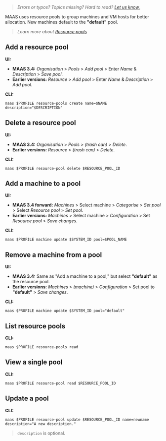 > *Errors or typos? Topics missing? Hard to read? <a href="https://docs.google.com/forms/d/e/1FAIpQLScIt3ffetkaKW3gDv6FDk7CfUTNYP_HGmqQotSTtj2htKkVBw/viewform?usp=pp_url&entry.1739714854=https://maas.io/docs/how-to-manage-resource-pools" target = "_blank">Let us know.</a>*

MAAS uses resource pools to group machines and VM hosts for better allocation. New machines default to the **"default"** pool.  

> *Learn more about [Resource pools](https://maas.io/docs/about-resource-pools)*

## Add a resource pool  

**UI:** 
- **MAAS 3.4:** *Organisation* > *Pools* > *Add pool* > Enter *Name* & *Description* > *Save pool*.  
- **Earlier versions:** *Resource* > *Add pool* > Enter *Name* & *Description* > *Add pool*.  

**CLI:**  
```nohighlight
maas $PROFILE resource-pools create name=$NAME description="$DESCRIPTION"
```

## Delete a resource pool  

**UI:**  
- **MAAS 3.4:** *Organisation* > *Pools* > *(trash can)* > *Delete*.  
- **Earlier versions:** *Resource* > *(trash can)* > *Delete*.  

**CLI:**  
```nohighlight
maas $PROFILE resource-pool delete $RESOURCE_POOL_ID
```

## Add a machine to a pool  

**UI:**  
- **MAAS 3.4 forward:** *Machines* > Select machine > *Categorise* > *Set pool* > Select *Resource pool* > *Set pool*.  
- **Earlier versions:** *Machines* > Select machine > *Configuration* > Set *Resource pool* > *Save changes*.  

**CLI:**  
```nohighlight
maas $PROFILE machine update $SYSTEM_ID pool=$POOL_NAME
```

## Remove a machine from a pool  

**UI:**  
- **MAAS 3.4:** Same as "Add a machine to a pool," but select **"default"** as the resource pool.  
- **Earlier versions:** *Machines* > *(machine)* > *Configuration* > Set pool to **"default"** > *Save changes*.  

**CLI:**  
```nohighlight
maas $PROFILE machine update $SYSTEM_ID pool="default"
```

<!--
## Add a VM host to a pool  

**UI:**  
- **MAAS 3.4:** *KVM* > *LXD* > Select VM host > *KVM host settings* > *Resource pool* > *Save changes*.  
- **Earlier versions:** Assign pool during VM host creation or edit VM host settings.  

**CLI:**  
```nohighlight
maas $PROFILE vm-host update $SYSTEM_ID pool=$POOL_NAME
```

## Remove a VM host from a pool  

**UI:**  
- **MAAS 3.4:** Same as "Add a VM host to a pool," but select **"default"** as the resource pool.  
- **Earlier versions:** Edit VM host settings and assign to **"default"**.  

**CLI:**  
```nohighlight
maas $PROFILE vm-host update $SYSTEM_ID pool="default"
```
-->

## List resource pools  

**CLI:**  
```nohighlight
maas $PROFILE resource-pools read
```

## View a single pool  

**CLI:**  
```nohighlight
maas $PROFILE resource-pool read $RESOURCE_POOL_ID
```

## Update a pool  

**CLI:**  
```nohighlight
maas $PROFILE resource-pool update $RESOURCE_POOL_ID name=newname description="A new description."
```

> `description` is optional.  

